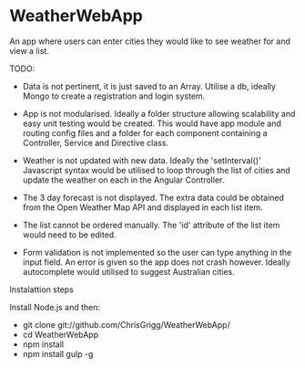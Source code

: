 # WeatherWebApp

An app where users can enter cities they would like to see weather for and view a list.

TODO:

- Data is not pertinent, it is just saved to an Array. Utilise a db, ideally Mongo to create a registration and login system.
- App is not modularised. Ideally a folder structure allowing scalability and easy unit testing would be created. This would have app module and routing config files and a folder for each component containing a Controller, Service and Directive class.

- Weather is not updated with new data. Ideally the 'setInterval()' Javascript syntax would be utilised to loop through the list of cities and update the weather on each in the Angular Controller.
- The 3 day forecast is not displayed. The extra data could be obtained from the Open Weather Map API and displayed in each list item.
- The list cannot be ordered manually. The 'id' attribute of the list item would need to be edited.
- Form validation is not implemented so the user can type anything in the input field. An error is given so the app does not crash however. Ideally autocomplete would utilised to suggest Australian cities.

Instalattion steps

Install Node.js and then:

- git clone git://github.com/ChrisGrigg/WeatherWebApp/
- cd WeatherWebApp
- npm install
- npm install gulp -g

